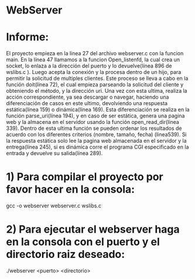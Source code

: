 # WebServer

# Informe:
El proyecto empieza en la linea 27 del archivo webserver.c con la funcion main. En la línea 47 llamamos a la funcion Open_listenfd, la cual crea un socket, lo enlaza a la dirección del puerto y lo devuelve(línea 896 de wslibs.c ). Luego acepta la conexión y la procesa dentro de un hijo, para permitir la solicitud de multiples clientes. Este proceso se lleva a cabo en la función doit(línea 72), el cual empieza parseando la solicitud del cliente y obteniendo el método, y la dirección uri. Una vez con esta ultima, realiza la acción correspondiente, ya sea descargar o navegar, haciendo una diferenciación de casos en este ultimo, devolviendo una respuesta estática(línea 159) o dinámica(línea 169). Esta diferenciación se realiza en la función parse_uri(línea 194), y en caso de ser estática, genera una pagina web y la almacena en el servidor usando la función open_read_dir(línea 339). Dentro de esta ultima función se pueden ordenar los resultados de acuerdo con los diferentes criterios (nombre, tamaño, fecha) (linea539). Si la respuesta estática solo lee la pagina web almacenada en el servidor y la entrega(línea 245), si es dinámica corre el programa CGI especificado en la entrada y devuelve su salida(línea 289).

# 1) Para compilar el proyecto por favor hacer en la consola:

gcc -o webserver webserver.c wslibs.c

# 2) Para ejecutar el webserver haga en la consola con el puerto y el directorio raiz deseado:

./webserver \<puerto\> \<directorio\>
